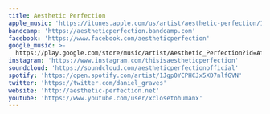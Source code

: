 ```yaml
---
title: Aesthetic Perfection
apple_music: 'https://itunes.apple.com/us/artist/aesthetic-perfection/175621289'
bandcamp: 'https://aestheticperfection.bandcamp.com'
facebook: 'https://www.facebook.com/aestheticperfection'
google_music: >-
  https://play.google.com/store/music/artist/Aesthetic_Perfection?id=Affjdnafv6cbc53l6foirmbqja4
instagram: 'https://www.instagram.com/thisisaestheticperfection'
soundcloud: 'https://soundcloud.com/aestheticperfectionofficial'
spotify: 'https://open.spotify.com/artist/1Jgp0YCPHCJx5XD7nlfGVN'
twitter: 'https://twitter.com/daniel_graves'
website: 'http://aesthetic-perfection.net'
youtube: 'https://www.youtube.com/user/xclosetohumanx'
---
```

